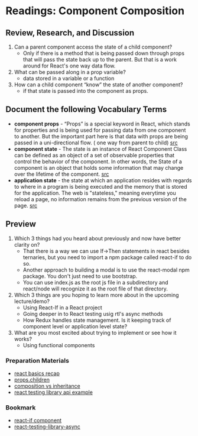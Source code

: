 # Readings: Component Composition

## Review, Research, and Discussion

1. Can a parent component access the state of a child component?
    - Only if there is a method that is being passed down through props that will pass the state back up to the parent. But that is a work around for React's one way data flow.
1. What can be passed along in a prop variable?
    - data stored in a variable or a function
1. How can a child component “know” the state of another component?
    - if that state is passed into the component as props.

## Document the following Vocabulary Terms

- **component props** - “Props” is a special keyword in React, which stands for properties and is being used for passing data from one component to another. But the important part here is that data with props are being passed in a uni-directional flow. ( one way from parent to child) [src](https://www.google.com/url?sa=t&rct=j&q=&esrc=s&source=web&cd=&cad=rja&uact=8&ved=2ahUKEwit4Kmq4OfwAhVkDzQIHRCEBc0QFjAFegQIBRAD&url=https%3A%2F%2Fitnext.io%2Fwhat-is-props-and-how-to-use-it-in-react-da307f500da0&usg=AOvVaw2094RlAHeiQq7UW8X0bnwd)
- **component state** - The state is an instance of React Component Class can be defined as an object of a set of observable properties that control the behavior of the component. In other words, the State of a component is an object that holds some information that may change over the lifetime of the component. [src](https://www.google.com/url?sa=t&rct=j&q=&esrc=s&source=web&cd=&cad=rja&uact=8&ved=2ahUKEwiv-L_s4OfwAhUpHzQIHcj7BD8QFjACegQIBRAD&url=https%3A%2F%2Fwww.geeksforgeeks.org%2Freactjs-state-react%2F&usg=AOvVaw0MDv3GOvcmeEyTQZRTEp_P)
- **application state** - the state at which an application resides with regards to where in a program is being executed and the memory that is stored for the application. The web is "stateless," meaning everytime you reload a page, no information remains from the previous version of the page. [src](https://www.google.com/url?sa=t&rct=j&q=&esrc=s&source=web&cd=&cad=rja&uact=8&ved=2ahUKEwivvKGQ4efwAhUDPH0KHZD8CfgQFjABegQIBhAD&url=https%3A%2F%2Fstackoverflow.com%2Fquestions%2F8102674%2Fwhat-is-application-state%2F8102688&usg=AOvVaw17mBGD5-jL-KtFd38Hf1yh)

## Preview

1. Which 3 things had you heard about previously and now have better clarity on?
    - That there is a way we can use If->Then statements in react besides ternaries, but you need to import a npm package called react-if to do so.
    - Another approach to building a modal is to use the react-modal npm package. You don't just need to use bootstrap.
    - You can use index.js as the root js file in a subdirectory and react/node will recognize it as the root file of that directory.
1. Which 3 things are you hoping to learn more about in the upcoming lecture/demo?
    - Using React-If in a React project
    - Going deeper in to React testing usig rtl's async methods
    - How Redux handles state management. Is it keeping track of component level or application level state?
1. What are you most excited about trying to implement or see how it works?
    - Using functional components

### Preparation Materials

- [react basics recap](https://medium.freecodecamp.org/these-are-the-concepts-you-should-know-in-react-js-after-you-learn-the-basics-ee1d2f4b8030)
- [props.children](https://codeburst.io/a-quick-intro-to-reacts-props-children-cb3d2fce4891)
- [composition vs inheritance](https://reactjs.org/docs/composition-vs-inheritance.html)
- [react testing library api example](https://testing-library.com/docs/react-testing-library/example-intro)

### Bookmark

- [react-if component](https://www.npmjs.com/package/react-if)
- [react-testing-library-async](https://testing-library.com/docs/dom-testing-library/api-async)
